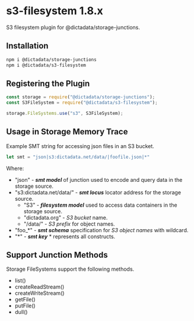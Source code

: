 # s3-filesystem 1.8.x

S3 filesystem plugin for @dictadata/storage-junctions.

## Installation

```bash
npm i @dictadata/storage-junctions
npm i @dictadata/s3-filesystem
```

## Registering the Plugin

```javascript
const storage = require("@dictadata/storage-junctions");
const S3FileSystem = require("@dictadata/s3-filesystem");

storage.FileSystems.use("s3", S3FileSystem);
```

## Usage in Storage Memory Trace

Example SMT string for accessing json files in an S3 bucket.

```javascript
let smt = "json|s3:dictadata.net/data/|foofile.json|*"
```

Where:

- "json" - ***smt model*** of junction used to encode and query data in the storage source.
- "s3:dictadata.net/data/" - ***smt locus*** locator address for the storage source.
  - "S3" - ***filesystem model*** used to access data containers in the storage source.
  - "dictadata.org" - *S3 bucket* name.
  - "/data/" - *S3 prefix* for object names.
- "foo_*" - ***smt schema*** specification for *S3 object names* with wildcard.
- "*" - ***smt key*** \* represents all constructs.

## Support Junction Methods

Storage FileSystems support the following methods.

- list()
- createReadStream()
- createWriteStream()
- getFile()
- putFile()
- dull()
